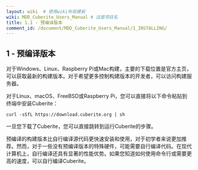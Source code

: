 ```yaml
---
layout: wiki  # 使用wiki布局模板
wiki: MDD_Cuberite_Users_Manual # 这是项目名
title: 1.1 - 预编译版本
comment_id: /document/MDD_Cuberite_Users_Manual/1_INSTALLING/
---
```

## 1 - 预编译版本

对于Windows、Linux、Raspberry Pi或Mac构建，主要的下载位置是官方主页，可以获取最新的构建版本。对于希望更多控制构建版本的开发者，可以访问构建服务器。

对于Linux、macOS、FreeBSD或Raspberry Pi，您可以直接将以下命令粘贴到终端中安装Cuberite：

```
curl -sSfL https://download.cuberite.org | sh
```

一旦您下载了Cuberite，您可以直接跳转到运行Cuberite的步骤。

预编译的构建版本比自行编译源代码更快速安装和使用，对于初学者来说更加推荐。然而，对于一些没有预编译版本的特殊硬件，可能需要自行编译代码。在现代计算机上，自行编译还具有显著的性能优势。如果您知道如何使用命令行或需要更高的速度，可以自行编译Cuberite。